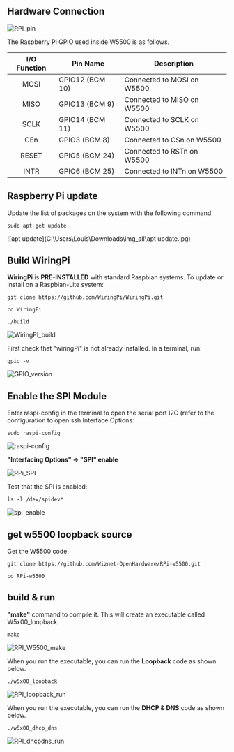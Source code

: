 ## Hardware Connection

![RPI_pin](C:\Users\Louis\Downloads\img_all\RPI_pin.jpg)

The Raspberry Pi GPIO used inside W5500 is as follows.

| I/O Function | Pin Name        | Description                |
| :----------: | --------------- | -------------------------- |
|     MOSI     | GPIO12 (BCM 10) | Connected to MOSI on W5500 |
|     MISO     | GPIO13 (BCM 9)  | Connected to MISO on W5500 |
|     SCLK     | GPIO14 (BCM 11) | Connected to SCLK on W5500 |
|     CEn      | GPIO3 (BCM 8)   | Connected to CSn on W5500  |
|    RESET     | GPIO5 (BCM 24)  | Connected to RSTn on W5500 |
|     INTR     | GPIO6 (BCM 25)  | Connected to INTn on W5500 |



## Raspberry Pi update

Update the list of packages on the system with the following command.

```
sudo apt-get update
```

![apt update](C:\Users\Louis\Downloads\img_all\apt update.jpg)



## Build WiringPi

**WiringPi** is **PRE-INSTALLED** with standard Raspbian systems. To update or install on a Raspbian-Lite system:

```
git clone https://github.com/WiringPi/WiringPi.git

cd WiringPi

./build
```

![WiringPI_build](C:\Users\Louis\Downloads\img_all\WiringPI_build.jpg)

First check that "wiringPi" is not already installed. In a terminal, run:

```
gpio -v
```

![GPIO_version](C:\Users\Louis\Downloads\img_all\GPIO_version.jpg)



## Enable the SPI Module

Enter raspi-config in the terminal to open the serial port I2C (refer to the configuration to open ssh Interface Options:

```
sudo raspi-config
```

![raspi-config](C:\Users\Louis\Downloads\img_all\raspi-config.jpg)

**"Interfacing Options" -> "SPI" enable**

![RPi_SPI](C:\Users\Louis\Downloads\img_all\RPi_SPI.jpg)

Test that the SPI is enabled:

```
ls -l /dev/spidev*
```

![spi_enable](C:\Users\Louis\Downloads\img_all\spi_enable.jpg)

## get w5500 loopback source

Get the W5500 code:

```
git clone https://github.com/Wiznet-OpenHardware/RPi-w5500.git

cd RPi-w5500
```



## build & run

**"make"** command to compile it. This will create an executable called W5x00_loopback.

```
make
```

![RPI_W5500_make](C:\Users\Louis\Downloads\img_all\RPI_W5500_make.jpg)

When you run the executable, you can run the **Loopback** code as shown below.

```
./w5x00_loopback
```

![RPI_loopback_run](C:\Users\Louis\Downloads\img_all\RPI_loopback_run.jpg)

When you run the executable, you can run the **DHCP & DNS** code as shown below.

```
./w5x00_dhcp_dns
```

![RPI_dhcpdns_run](C:\Users\Louis\Downloads\img_all\RPI_dhcpdns_run.jpg)